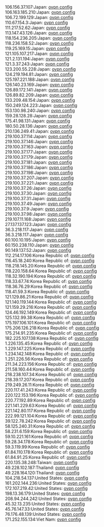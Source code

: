 106.156.37.107:Japan: [ovpn config](vpn/106_156_37_107.ovpn)  
106.163.185.210:Japan: [ovpn config](vpn/106_163_185_210.ovpn)  
106.72.199.129:Japan: [ovpn config](vpn/106_72_199_129.ovpn)  
110.67.154.3:Japan: [ovpn config](vpn/110_67_154_3.ovpn)  
111.217.52.62:Japan: [ovpn config](vpn/111_217_52_62.ovpn)  
113.147.43.126:Japan: [ovpn config](vpn/113_147_43_126.ovpn)  
118.154.236.205:Japan: [ovpn config](vpn/118_154_236_205.ovpn)  
118.236.158.52:Japan: [ovpn config](vpn/118_236_158_52.ovpn)  
119.25.169.15:Japan: [ovpn config](vpn/119_25_169_15.ovpn)  
121.105.107.217:Japan: [ovpn config](vpn/121_105_107_217.ovpn)  
121.2.131.194:Japan: [ovpn config](vpn/121_2_131_194.ovpn)  
121.3.37.243:Japan: [ovpn config](vpn/121_3_37_243.ovpn)  
123.200.55.228:Japan: [ovpn config](vpn/123_200_55_228.ovpn)  
124.219.194.81:Japan: [ovpn config](vpn/124_219_194_81.ovpn)  
125.197.221.188:Japan: [ovpn config](vpn/125_197_221_188.ovpn)  
126.140.23.169:Japan: [ovpn config](vpn/126_140_23_169.ovpn)  
126.89.172.141:Japan: [ovpn config](vpn/126_89_172_141.ovpn)  
126.89.82.209:Japan: [ovpn config](vpn/126_89_82_209.ovpn)  
133.209.48.154:Japan: [ovpn config](vpn/133_209_48_154.ovpn)  
150.249.124.223:Japan: [ovpn config](vpn/150_249_124_223.ovpn)  
153.130.98.240:Japan: [ovpn config](vpn/153_130_98_240.ovpn)  
159.28.128.28:Japan: [ovpn config](vpn/159_28_128_28.ovpn)  
175.41.98.131:Japan: [ovpn config](vpn/175_41_98_131.ovpn)  
180.50.28.136:Japan: [ovpn config](vpn/180_50_28_136.ovpn)  
210.136.249.41:Japan: [ovpn config](vpn/210_136_249_41.ovpn)  
219.100.37.114:Japan: [ovpn config](vpn/219_100_37_114.ovpn)  
219.100.37.146:Japan: [ovpn config](vpn/219_100_37_146.ovpn)  
219.100.37.163:Japan: [ovpn config](vpn/219_100_37_163.ovpn)  
219.100.37.177:Japan: [ovpn config](vpn/219_100_37_177.ovpn)  
219.100.37.179:Japan: [ovpn config](vpn/219_100_37_179.ovpn)  
219.100.37.181:Japan: [ovpn config](vpn/219_100_37_181.ovpn)  
219.100.37.186:Japan: [ovpn config](vpn/219_100_37_186.ovpn)  
219.100.37.198:Japan: [ovpn config](vpn/219_100_37_198.ovpn)  
219.100.37.207:Japan: [ovpn config](vpn/219_100_37_207.ovpn)  
219.100.37.221:Japan: [ovpn config](vpn/219_100_37_221.ovpn)  
219.100.37.26:Japan: [ovpn config](vpn/219_100_37_26.ovpn)  
219.100.37.30:Japan: [ovpn config](vpn/219_100_37_30.ovpn)  
219.100.37.31:Japan: [ovpn config](vpn/219_100_37_31.ovpn)  
219.100.37.49:Japan: [ovpn config](vpn/219_100_37_49.ovpn)  
219.100.37.9:Japan: [ovpn config](vpn/219_100_37_9.ovpn)  
219.100.37.98:Japan: [ovpn config](vpn/219_100_37_98.ovpn)  
219.107.11.168:Japan: [ovpn config](vpn/219_107_11_168.ovpn)  
27.137.137.123:Japan: [ovpn config](vpn/27_137_137_123.ovpn)  
36.3.218.117:Japan: [ovpn config](vpn/36_3_218_117.ovpn)  
36.3.218.117:Japan: [ovpn config](vpn/36_3_218_117.ovpn)  
60.100.10.195:Japan: [ovpn config](vpn/60_100_10_195.ovpn)  
60.150.238.110:Japan: [ovpn config](vpn/60_150_238_110.ovpn)  
90.149.137.52:Japan: [ovpn config](vpn/90_149_137_52.ovpn)  
112.214.17.106:Korea Republic of: [ovpn config](vpn/112_214_17_106.ovpn)  
116.45.18.240:Korea Republic of: [ovpn config](vpn/116_45_18_240.ovpn)  
118.218.145.20:Korea Republic of: [ovpn config](vpn/118_218_145_20.ovpn)  
118.220.158.64:Korea Republic of: [ovpn config](vpn/118_220_158_64.ovpn)  
118.32.190.194:Korea Republic of: [ovpn config](vpn/118_32_190_194.ovpn)  
118.33.67.74:Korea Republic of: [ovpn config](vpn/118_33_67_74.ovpn)  
118.36.76.29:Korea Republic of: [ovpn config](vpn/118_36_76_29.ovpn)  
118.41.59.3:Korea Republic of: [ovpn config](vpn/118_41_59_3.ovpn)  
121.129.86.21:Korea Republic of: [ovpn config](vpn/121_129_86_21.ovpn)  
121.140.119.144:Korea Republic of: [ovpn config](vpn/121_140_119_144.ovpn)  
121.159.29.216:Korea Republic of: [ovpn config](vpn/121_159_29_216.ovpn)  
124.46.192.149:Korea Republic of: [ovpn config](vpn/124_46_192_149.ovpn)  
125.132.99.38:Korea Republic of: [ovpn config](vpn/125_132_99_38.ovpn)  
175.197.106.101:Korea Republic of: [ovpn config](vpn/175_197_106_101.ovpn)  
175.206.126.218:Korea Republic of: [ovpn config](vpn/175_206_126_218.ovpn)  
175.214.91.235:Korea Republic of: [ovpn config](vpn/175_214_91_235.ovpn)  
182.225.107.138:Korea Republic of: [ovpn config](vpn/182_225_107_138.ovpn)  
1.226.135.45:Korea Republic of: [ovpn config](vpn/1_226_135_45.ovpn)  
1.229.147.225:Korea Republic of: [ovpn config](vpn/1_229_147_225.ovpn)  
1.234.142.148:Korea Republic of: [ovpn config](vpn/1_234_142_148.ovpn)  
1.251.226.56:Korea Republic of: [ovpn config](vpn/1_251_226_56.ovpn)  
211.34.223.156:Korea Republic of: [ovpn config](vpn/211_34_223_156.ovpn)  
211.58.160.44:Korea Republic of: [ovpn config](vpn/211_58_160_44.ovpn)  
218.238.107.34:Korea Republic of: [ovpn config](vpn/218_238_107_34.ovpn)  
218.39.17.207:Korea Republic of: [ovpn config](vpn/218_39_17_207.ovpn)  
219.249.26.11:Korea Republic of: [ovpn config](vpn/219_249_26_11.ovpn)  
220.117.41.243:Korea Republic of: [ovpn config](vpn/220_117_41_243.ovpn)  
220.122.153.196:Korea Republic of: [ovpn config](vpn/220_122_153_196.ovpn)  
220.77.192.89:Korea Republic of: [ovpn config](vpn/220_77_192_89.ovpn)  
221.141.229.63:Korea Republic of: [ovpn config](vpn/221_141_229_63.ovpn)  
221.142.80.117:Korea Republic of: [ovpn config](vpn/221_142_80_117.ovpn)  
222.99.121.104:Korea Republic of: [ovpn config](vpn/222_99_121_104.ovpn)  
39.122.78.242:Korea Republic of: [ovpn config](vpn/39_122_78_242.ovpn)  
58.125.240.31:Korea Republic of: [ovpn config](vpn/58_125_240_31.ovpn)  
58.231.6.159:Korea Republic of: [ovpn config](vpn/58_231_6_159.ovpn)  
59.10.221.161:Korea Republic of: [ovpn config](vpn/59_10_221_161.ovpn)  
59.28.34.178:Korea Republic of: [ovpn config](vpn/59_28_34_178.ovpn)  
59.3.119.99:Korea Republic of: [ovpn config](vpn/59_3_119_99.ovpn)  
61.84.110.178:Korea Republic of: [ovpn config](vpn/61_84_110_178.ovpn)  
61.84.91.25:Korea Republic of: [ovpn config](vpn/61_84_91_25.ovpn)  
220.135.38.248:Taiwan: [ovpn config](vpn/220_135_38_248.ovpn)  
49.228.102.187:Thailand: [ovpn config](vpn/49_228_102_187.ovpn)  
49.228.164.120:Thailand: [ovpn config](vpn/49_228_164_120.ovpn)  
104.218.54.137:United States: [ovpn config](vpn/104_218_54_137.ovpn)  
161.202.144.236:United States: [ovpn config](vpn/161_202_144_236.ovpn)  
172.107.219.42:United States: [ovpn config](vpn/172_107_219_42.ovpn)  
198.13.36.179:United States: [ovpn config](vpn/198_13_36_179.ovpn)  
208.94.244.242:United States: [ovpn config](vpn/208_94_244_242.ovpn)  
45.32.13.235:United States: [ovpn config](vpn/45_32_13_235.ovpn)  
45.76.147.33:United States: [ovpn config](vpn/45_76_147_33.ovpn)  
76.176.48.139:United States: [ovpn config](vpn/76_176_48_139.ovpn)  
171.252.155.134:Viet Nam: [ovpn config](vpn/171_252_155_134.ovpn)  
